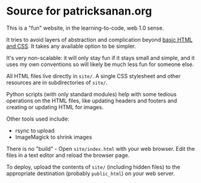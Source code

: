 # Source for patricksanan.org

This is a "fun" website, in the learning-to-code, web 1.0 sense.

It tries to avoid layers of abstraction and complication beyond
[basic HTML and CSS](https://developer.mozilla.org). It takes
any available option to be simpler.

It's very non-scalable: it will only stay fun if it stays small and simple,
and it uses my own conventions so will likely be much less fun for
someone else.

All HTML files live directly in `site/`. A single CSS stylesheet and other
resources are in subdirectories of `site/`.

Python scripts (with only standard modules) help with some tedious operations
on the HTML files, like updating headers and footers and creating or
updating HTML for images.

Other tools used include:

* rsync to upload
* ImageMagick to shrink images

There is no "build" - Open `site/index.html` with your web browser. Edit the
files in a text editor and reload the browser page.

To deploy, upload the contents of `site/` (including hidden files) to the
appropriate destination (probably `public_html`) on your web server.
